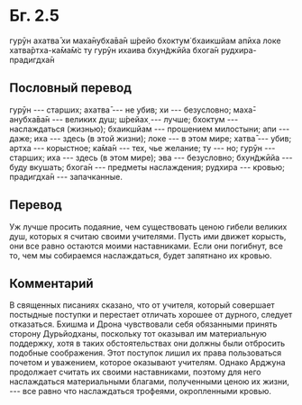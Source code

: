 # Бг. 2.5

гурӯн ахатва̄ хи маха̄нубха̄ва̄н
ш́рейо бхоктум̇ бхаикшйам апӣха локе
хатва̄ртха-ка̄ма̄м̇с ту гурӯн ихаива
бхун̃джӣйа бхога̄н рудхира-прадигдха̄н

## Пословный перевод

гурӯн --- старших; ахатва̄ --- не убив; хи --- безусловно; маха̄-анубха̄ва̄н
--- великих душ; ш́рейах̣ --- лучше; бхоктум --- наслаждаться (жизнью);
бхаикшйам --- прошением милостыни; апи --- даже; иха --- здесь (в этой
жизни); локе --- в этом мире; хатва̄ --- убив; артха --- корыстное; ка̄ма̄н
--- тех, чье желание; ту --- но; гурӯн --- старших; иха --- здесь (в
этом мире); эва --- безусловно; бхун̃джӣйа --- буду вкушать; бхога̄н ---
предметы наслаждения; рудхира --- кровью; прадигдха̄н --- запачканные.

## Перевод

Уж лучше просить подаяние, чем существовать ценою гибели великих душ,
которых я считаю своими учителями. Пусть ими движет корысть, они все
равно остаются моими наставниками. Если они погибнут, все то, чем мы
собираемся наслаждаться, будет запятнано их кровью.

## Комментарий

В священных писаниях сказано, что от учителя, который совершает
постыдные поступки и перестает отличать хорошее от дурного, следует
отказаться. Бхишма и Дрона чувствовали себя обязанными принять сторону
Дурьйодханы, поскольку тот оказывал им материальную поддержку, хотя в
таких обстоятельствах они должны были отбросить подобные соображения.
Этот поступок лишил их права пользоваться почетом и уважением, которое
оказывают учителям. Однако Арджуна продолжает считать их своими
наставниками, поэтому для него наслаждаться материальными благами,
полученными ценою их жизни, --- все равно что наслаждаться трофеями,
окропленными кровью.
